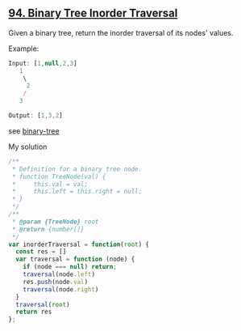 ## [94. Binary Tree Inorder Traversal](https://leetcode.com/problems/binary-tree-inorder-traversal/)
Given a binary tree, return the inorder traversal of its nodes' values.

Example:
```js
Input: [1,null,2,3]
   1
    \
     2
    /
   3

Output: [1,3,2]
```
see [binary-tree](../algorithms/binary-tree.md)

My solution

```js
/**
 * Definition for a binary tree node.
 * function TreeNode(val) {
 *     this.val = val;
 *     this.left = this.right = null;
 * }
 */
/**
 * @param {TreeNode} root
 * @return {number[]}
 */
var inorderTraversal = function(root) {
  const res = []
  var traversal = function (node) {
    if (node === null) return;
    traversal(node.left)
    res.push(node.val)
    traversal(node.right)
  }
  traversal(root)
  return res
};
```
